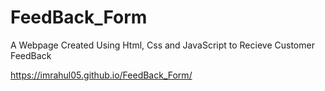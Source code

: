 # FeedBack_Form

A Webpage Created Using Html, Css and  JavaScript to Recieve Customer FeedBack

 https://imrahul05.github.io/FeedBack_Form/
